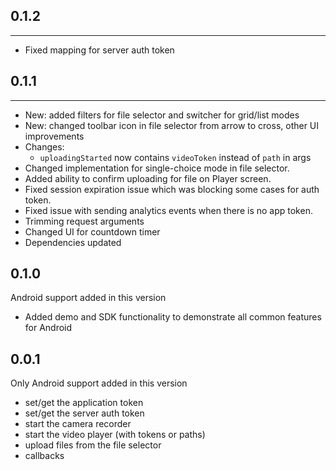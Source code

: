 ## 0.1.2
----------------------------
* Fixed mapping for server auth token

## 0.1.1
----------------------------
* New: added filters for file selector and switcher for grid/list modes
* New: changed toolbar icon in file selector from arrow to cross, other UI improvements
* Changes: 
  - `uploadingStarted` now contains `videoToken` instead of `path` in args
* Changed implementation for single-choice mode in file selector.
* Added ability to confirm uploading for file on Player screen.  
* Fixed session expiration issue which was blocking some cases for auth token.
* Fixed issue with sending analytics events when there is no app token. 
* Trimming request arguments 
* Changed UI for countdown timer 
* Dependencies updated 

## 0.1.0
Android support added in this version
  * Added demo and SDK functionality to demonstrate all common features for Android
  
## 0.0.1
Only Android support added in this version
  * set/get the application token
  * set/get the server auth token
  * start the camera recorder
  * start the video player (with tokens or paths)
  * upload files from the file selector
  * callbacks
